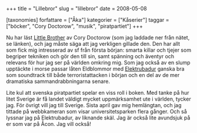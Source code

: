+++
title = "Lillebror"
slug = "lillebror"
date = 2008-05-08

[taxonomies]
forfattare = ["Åka"]
kategorier = ["Kåserier"]
taggar = ["böcker", "Cory Doctorow", "musik", "piratpartiet"]
+++

Nu har läst <a href="http://craphound.com/littlebrother/">Little Brother</a> av Cory Doctorow (som jag laddade ner från nätet, se länken), och jag måste säga att jag verkligen gillade den. Den har allt som fick mig intresserad av sf från första början: smarta killar och tjejer som begriper tekniken och gör den till sin, samt spänning och äventyr och relevans för hur jag ser på världen omkring mig. Som jag också av en slump upptäckte i morse passar låten Eldblommor med <a href="http://elektrubadur.se/musik/">Elektrubadur</a> ganska bra som soundtrack till både terroristattacken i början och en del av de mer dramatiska sammandrabbningarna senare.

Lite kul att svenska piratpartiet spelar en viss roll i boken. Med tanke på hur litet Sverige är få landet väldigt mycket uppmärksamhet ute i världen, tycker jag.  För övrigt vill jag till Sverige. Sista april gav mig hemlängtan, och jag tittade på webbkameran som visar universitetsparken flera gånger. Och så lyssnar jag på Elektrubadur, av liknande skäl. Jag är också lite avundsjuk på er som var på Åcon. Jag vill också!
